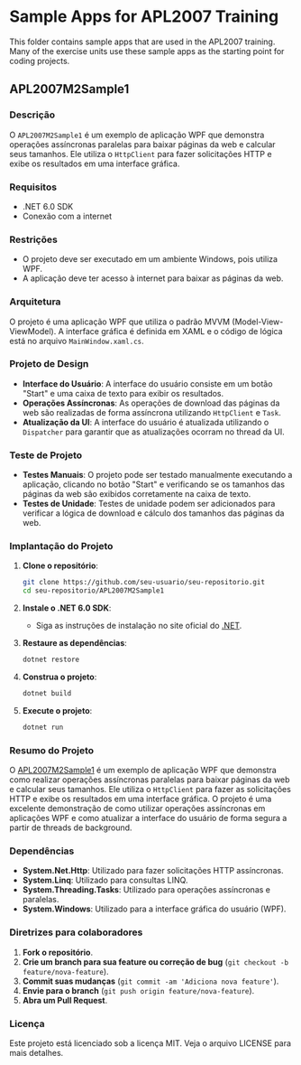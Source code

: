 # Sample Apps for APL2007 Training

This folder contains sample apps that are used in the APL2007 training. Many of the exercise units use these sample apps as the starting point for coding projects.

## APL2007M2Sample1

### Descrição
O `APL2007M2Sample1` é um exemplo de aplicação WPF que demonstra operações assíncronas paralelas para baixar páginas da web e calcular seus tamanhos. Ele utiliza o `HttpClient` para fazer solicitações HTTP e exibe os resultados em uma interface gráfica.

### Requisitos
- .NET 6.0 SDK
- Conexão com a internet

### Restrições
- O projeto deve ser executado em um ambiente Windows, pois utiliza WPF.
- A aplicação deve ter acesso à internet para baixar as páginas da web.

### Arquitetura
O projeto é uma aplicação WPF que utiliza o padrão MVVM (Model-View-ViewModel). A interface gráfica é definida em XAML e o código de lógica está no arquivo `MainWindow.xaml.cs`.

### Projeto de Design
- **Interface do Usuário**: A interface do usuário consiste em um botão "Start" e uma caixa de texto para exibir os resultados.
- **Operações Assíncronas**: As operações de download das páginas da web são realizadas de forma assíncrona utilizando `HttpClient` e `Task`.
- **Atualização da UI**: A interface do usuário é atualizada utilizando o `Dispatcher` para garantir que as atualizações ocorram no thread da UI.

### Teste de Projeto
- **Testes Manuais**: O projeto pode ser testado manualmente executando a aplicação, clicando no botão "Start" e verificando se os tamanhos das páginas da web são exibidos corretamente na caixa de texto.
- **Testes de Unidade**: Testes de unidade podem ser adicionados para verificar a lógica de download e cálculo dos tamanhos das páginas da web.

### Implantação do Projeto
1. **Clone o repositório**:
    ```sh
    git clone https://github.com/seu-usuario/seu-repositorio.git
    cd seu-repositorio/APL2007M2Sample1
    ```

2. **Instale o .NET 6.0 SDK**:
    - Siga as instruções de instalação no site oficial do [.NET](https://dotnet.microsoft.com/download/dotnet/6.0).

3. **Restaure as dependências**:
    ```sh
    dotnet restore
    ```

4. **Construa o projeto**:
    ```sh
    dotnet build
    ```

5. **Execute o projeto**:
    ```sh
    dotnet run
    ```

### Resumo do Projeto
O [APL2007M2Sample1](http://_vscodecontentref_/1) é um exemplo de aplicação WPF que demonstra como realizar operações assíncronas paralelas para baixar páginas da web e calcular seus tamanhos. Ele utiliza o `HttpClient` para fazer as solicitações HTTP e exibe os resultados em uma interface gráfica. O projeto é uma excelente demonstração de como utilizar operações assíncronas em aplicações WPF e como atualizar a interface do usuário de forma segura a partir de threads de background.

### Dependências
- **System.Net.Http**: Utilizado para fazer solicitações HTTP assíncronas.
- **System.Linq**: Utilizado para consultas LINQ.
- **System.Threading.Tasks**: Utilizado para operações assíncronas e paralelas.
- **System.Windows**: Utilizado para a interface gráfica do usuário (WPF).

### Diretrizes para colaboradores
1. **Fork o repositório**.
2. **Crie um branch para sua feature ou correção de bug** (`git checkout -b feature/nova-feature`).
3. **Commit suas mudanças** (`git commit -am 'Adiciona nova feature'`).
4. **Envie para o branch** (`git push origin feature/nova-feature`).
5. **Abra um Pull Request**.

### Licença
Este projeto está licenciado sob a licença MIT. Veja o arquivo LICENSE para mais detalhes.